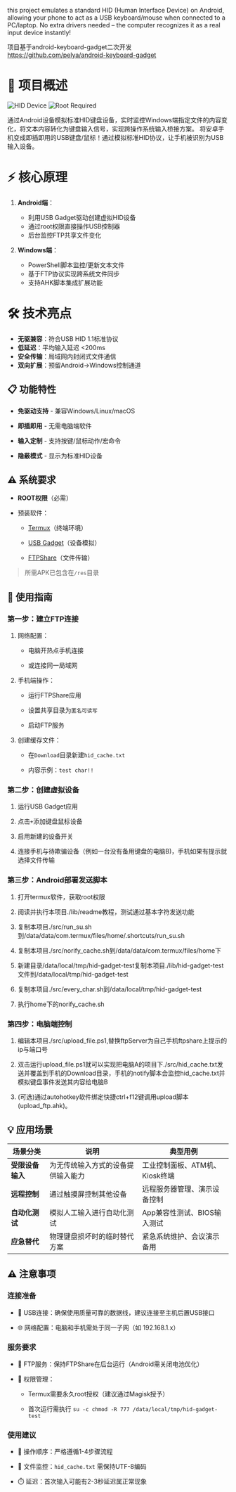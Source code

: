 this project emulates a standard HID (Human Interface Device) on Android, allowing your phone to act as a USB keyboard/mouse when connected to a PC/laptop. No extra drivers needed – the computer recognizes it as a real input device instantly!



项目基于android-keyboard-gadget二次开发 https://github.com/pelya/android-keyboard-gadget

# 🌉 项目概述
![HID Device](https://img.shields.io/badge/HID-Device-brightgreen)
![Root Required](https://img.shields.io/badge/Requires-Root-red)

通过Android设备模拟标准HID键盘设备，实时监控Windows端指定文件的内容变化，将文本内容转化为键盘输入信号，实现跨操作系统输入桥接方案。
将安卓手机变成即插即用的USB键盘/鼠标！通过模拟标准HID协议，让手机被识别为USB输入设备。

# ⚡ 核心原理
1. **Android端**：
   - 利用USB Gadget驱动创建虚拟HID设备
   - 通过root权限直接操作USB控制器
   - 后台监控FTP共享文件变化

2. **Windows端**：
   - PowerShell脚本监控/更新文本文件
   - 基于FTP协议实现跨系统文件同步
   - 支持AHK脚本集成扩展功能

# 🛠️ 技术亮点
- **无驱兼容**：符合USB HID 1.1标准协议
- **低延迟**：平均输入延迟 <200ms
- **安全传输**：局域网内封闭式文件通信
- **双向扩展**：预留Android→Windows控制通道


## 📋 功能特性

* **免驱动支持** - 兼容Windows/Linux/macOS

* **即插即用** - 无需电脑端软件

* **输入定制** - 支持按键/鼠标动作/宏命令

* **隐蔽模式** - 显示为标准HID设备

## ⚠️ 系统要求

* **ROOT权限**（必需）

* 预装软件：

  * [Termux](https://github.com/termux)（终端环境）

  * [USB Gadget](https://github.com/tejado/android-usb-gadget)（设备模拟）

  * [FTPShare](https://github.com/ghmxr/ftpshare)（文件传输）

> 所需APK已包含在`/res`目录

## 🚀 使用指南

### 第一步：建立FTP连接

1. 网络配置：

   * 电脑开热点手机连接

   * 或连接同一局域网

2. 手机端操作：

   * 运行FTPShare应用

   * 设置共享目录为`匿名可读写`

   * 启动FTP服务

3. 创建缓存文件：

   * 在`Download`目录新建`hid_cache.txt`

   * 内容示例：`test char!!`

### 第二步：创建虚拟设备

1. 运行USB Gadget应用

2. 点击`+`添加键盘鼠标设备

3. 启用新建的设备开关

4. 连接手机与待欺骗设备（例如一台没有备用键盘的电脑B)，手机如果有提示就选择文件传输

### 第三步：Android部署发送脚本

1. 打开termux软件，获取root权限

2. 阅读并执行本项目./lib/readme教程，测试通过基本字符发送功能

3. 复制本项目./src/run_su.sh到/data/data/com.termux/files/home/.shortcuts/run_su.sh

4. 复制本项目./src/norify_cache.sh到/data/data/com.termux/files/home下

5. 新建目录/data/local/tmp/hid-gadget-test复制本项目./lib/hid-gadget-test文件到/data/local/tmp/hid-gadget-test

6. 复制本项目./src/every_char.sh到/data/local/tmp/hid-gadget-test

7. 执行home下的norify_cache.sh

### 第四步：电脑端控制

1. 编辑本项目./src/upload_file.ps1,替换ftpServer为自己手机ftpshare上提示的ip与端口号

2. 双击运行upload_file.ps1就可以实现把电脑A的项目下./src/hid_cache.txt发送并覆盖到手机的Download目录，手机的notify脚本会监控hid_cache.txt并模拟键盘事件发送其内容给电脑B

3. (可选)通过autohotkey软件绑定快捷ctrl+f12键调用upload脚本(upload_ftp.ahk)。



## 💡 应用场景

| 场景分类       | 说明                | 典型用例                |
| ---------- | ----------------- | ------------------- |
| **受限设备输入** | 为无传统输入方式的设备提供输入能力 | 工业控制面板、ATM机、Kiosk终端 |
| **远程控制**   | 通过触摸屏控制其他设备       | 远程服务器管理、演示设备控制      |
| **自动化测试**  | 模拟人工输入进行自动化测试     | App兼容性测试、BIOS输入测试   |
| **应急替代**   | 物理键盘损坏时的临时替代方案    | 紧急系统维护、会议演示备用       |

## ⚠️ 注意事项

### 连接准备

* 🔌 USB连接：确保使用质量可靠的数据线，建议连接至主机后置USB接口

* 🌐 网络配置：电脑和手机需处于同一子网（如 192.168.1.x）

### 服务要求

* 📶 FTP服务：保持FTPShare在后台运行（Android需关闭电池优化）

* 🔑 权限管理：

  * Termux需要永久root授权（建议通过Magisk授予）

  * 首次运行需执行 `su -c chmod -R 777 /data/local/tmp/hid-gadget-test`

### 使用建议

* 🔄 操作顺序：严格遵循1-4步骤流程

* 📁 文件监控：`hid_cache.txt` 需保持UTF-8编码

* ⏱️ 延迟：首次输入可能有2-3秒延迟属正常现象


